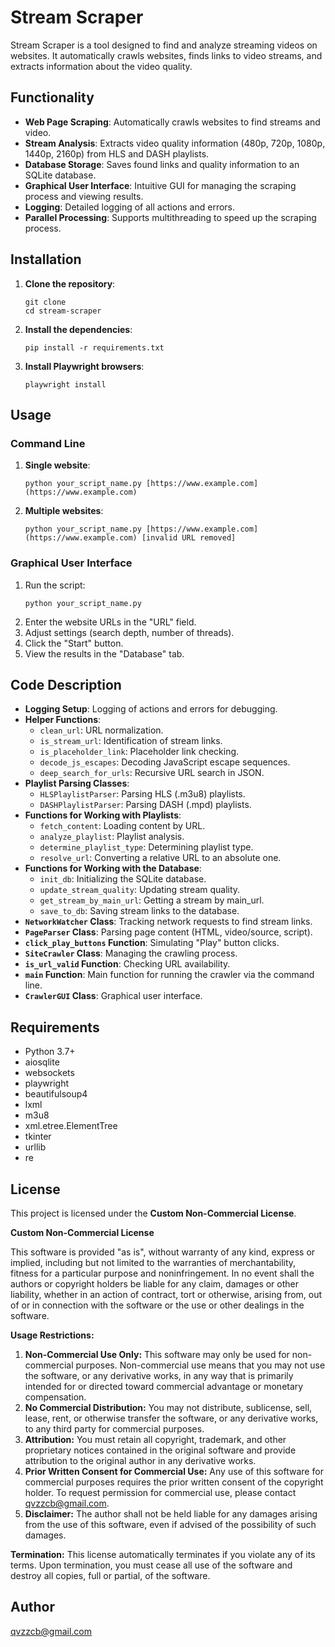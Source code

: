 # Stream Scraper

Stream Scraper is a tool designed to find and analyze streaming videos on websites. It automatically crawls websites, finds links to video streams, and extracts information about the video quality.

## Functionality

-   **Web Page Scraping**: Automatically crawls websites to find streams and video.
-   **Stream Analysis**: Extracts video quality information (480p, 720p, 1080p, 1440p, 2160p) from HLS and DASH playlists.
-   **Database Storage**: Saves found links and quality information to an SQLite database.
-   **Graphical User Interface**: Intuitive GUI for managing the scraping process and viewing results.
-   **Logging**: Detailed logging of all actions and errors.
-   **Parallel Processing**: Supports multithreading to speed up the scraping process.

## Installation

1.  **Clone the repository**:
    ```
    git clone 
    cd stream-scraper
    ```
2.  **Install the dependencies**:
    ```
    pip install -r requirements.txt
    ```
3.  **Install Playwright browsers**:
    ```
    playwright install
    ```

## Usage

### Command Line

1.  **Single website**:
    ```
    python your_script_name.py [https://www.example.com](https://www.example.com)
    ```
2.  **Multiple websites**:
    ```
    python your_script_name.py [https://www.example.com](https://www.example.com) [invalid URL removed]
    ```

### Graphical User Interface

1.  Run the script:
    ```
    python your_script_name.py
    ```
2.  Enter the website URLs in the "URL" field.
3.  Adjust settings (search depth, number of threads).
4.  Click the "Start" button.
5.  View the results in the "Database" tab.

## Code Description

-   **Logging Setup**: Logging of actions and errors for debugging.
-   **Helper Functions**:
    -   `clean_url`: URL normalization.
    -   `is_stream_url`: Identification of stream links.
    -   `is_placeholder_link`: Placeholder link checking.
    -   `decode_js_escapes`: Decoding JavaScript escape sequences.
    -   `deep_search_for_urls`: Recursive URL search in JSON.
-   **Playlist Parsing Classes**:
    -   `HLSPlaylistParser`: Parsing HLS (.m3u8) playlists.
    -   `DASHPlaylistParser`: Parsing DASH (.mpd) playlists.
-   **Functions for Working with Playlists**:
    -   `fetch_content`: Loading content by URL.
    -   `analyze_playlist`: Playlist analysis.
    -   `determine_playlist_type`: Determining playlist type.
    -   `resolve_url`: Converting a relative URL to an absolute one.
-   **Functions for Working with the Database**:
    -   `init_db`: Initializing the SQLite database.
    -   `update_stream_quality`: Updating stream quality.
    -   `get_stream_by_main_url`: Getting a stream by main_url.
    -   `save_to_db`: Saving stream links to the database.
-   **`NetworkWatcher` Class**: Tracking network requests to find stream links.
-   **`PageParser` Class**: Parsing page content (HTML, video/source, script).
-   **`click_play_buttons` Function**: Simulating "Play" button clicks.
-   **`SiteCrawler` Class**: Managing the crawling process.
-   **`is_url_valid` Function**: Checking URL availability.
-   **`main` Function**: Main function for running the crawler via the command line.
-   **`CrawlerGUI` Class**: Graphical user interface.

## Requirements

-   Python 3.7+
-   aiosqlite
-   websockets
-   playwright
-   beautifulsoup4
-   lxml
-   m3u8
-   xml.etree.ElementTree
-   tkinter
-   urllib
-   re

## License

This project is licensed under the **Custom Non-Commercial License**.

**Custom Non-Commercial License**

This software is provided "as is", without warranty of any kind, express or implied, including but not limited to the warranties of merchantability, fitness for a particular purpose and noninfringement. In no event shall the authors or copyright holders be liable for any claim, damages or other liability, whether in an action of contract, tort or otherwise, arising from, out of or in connection with the software or the use or other dealings in the software.

**Usage Restrictions:**

1.  **Non-Commercial Use Only:** This software may only be used for non-commercial purposes. Non-commercial use means that you may not use the software, or any derivative works, in any way that is primarily intended for or directed toward commercial advantage or monetary compensation.
2.  **No Commercial Distribution:** You may not distribute, sublicense, sell, lease, rent, or otherwise transfer the software, or any derivative works, to any third party for commercial purposes.
3.  **Attribution:** You must retain all copyright, trademark, and other proprietary notices contained in the original software and provide attribution to the original author in any derivative works.
4.  **Prior Written Consent for Commercial Use:** Any use of this software for commercial purposes requires the prior written consent of the copyright holder. To request permission for commercial use, please contact qvzzcb@gmail.com.
5. **Disclaimer:** The author shall not be held liable for any damages arising from the use of this software, even if advised of the possibility of such damages.

**Termination:**
This license automatically terminates if you violate any of its terms. Upon termination, you must cease all use of the software and destroy all copies, full or partial, of the software.

## Author

qvzzcb@gmail.com
